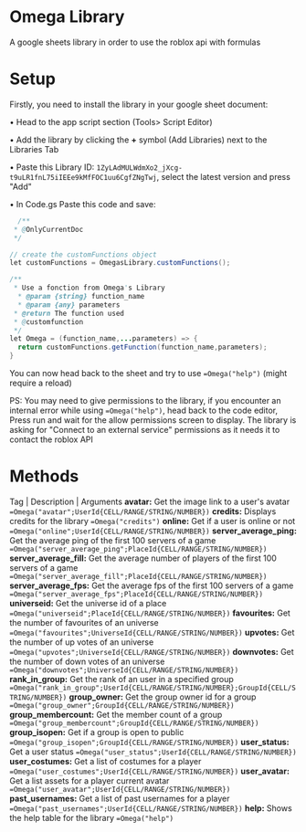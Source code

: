 # Omega Library
A google sheets library in order to use the roblox api with formulas


# Setup

Firstly, you need to install the library in your google sheet document: 

• Head to the app script section (Tools> Script Editor)

• Add the library by clicking the **+** symbol (Add Libraries) next to the Libraries Tab

• Paste this Library ID: ```1ZyLAdMULWdmXo2_jXcg-t9uLR1fnL75iIEEe9kMfFOC1uu6CgfZNgTwj```, select the latest version and press "Add"

• In Code.gs Paste this code and save:
```java
  /**
 * @OnlyCurrentDoc
 */

// create the customFunctions object
let customFunctions = OmegasLibrary.customFunctions();

/**
 * Use a fonction from Omega's Library
  * @param {string} function_name
  * @param {any} parameters
 * @return The function used
 * @customfunction
 */
let Omega = (function_name,...parameters) => {
  return customFunctions.getFunction(function_name,parameters);
}
```
You can now head back to the sheet and try to use ```=Omega("help")``` (might require a reload)


PS:
You may need to give permissions to the library, if you encounter an internal error while using ```=Omega("help")```, head back to the code editor, Press run and wait for the allow permissions screen to display.
The library is asking for "Connect to an external service" permissions as it needs it to contact the roblox API

# Methods
Tag	| Description	| Arguments
**avatar:** Get the image link to a user's avatar	```=Omega("avatar";UserId{CELL/RANGE/STRING/NUMBER})```
**credits:**	Displays credits for the library	```=Omega("credits")```
**online:**	Get if a user is online or not	```=Omega("online";UserId{CELL/RANGE/STRING/NUMBER})```
**server_average_ping:**	Get the average ping of the first 100 servers of a game```	=Omega("server_average_ping";PlaceId{CELL/RANGE/STRING/NUMBER})```
**server_average_fill:**	Get the average number of players of the first 100 servers of a game	```=Omega("server_average_fill";PlaceId{CELL/RANGE/STRING/NUMBER})```
**server_average_fps:**	Get the average fps of the first 100 servers of a game	```=Omega("server_average_fps";PlaceId{CELL/RANGE/STRING/NUMBER})```
**universeid:**	Get the universe id of a place	```=Omega("universeid";PlaceId{CELL/RANGE/STRING/NUMBER})```
**favourites:**	Get the number of favourites of an universe	```=Omega("favourites";UniverseId{CELL/RANGE/STRING/NUMBER})```
**upvotes:**	Get the number of up votes of an universe	```=Omega("upvotes";UniverseId{CELL/RANGE/STRING/NUMBER})```
**downvotes:**	Get the number of down votes of an universe	```=Omega("downvotes";UniverseId{CELL/RANGE/STRING/NUMBER})```
**rank_in_group:**	Get the rank of an user in a specified group	```=Omega("rank_in_group";UserId{CELL/RANGE/STRING/NUMBER};GroupId{CELL/STRING/NUMBER})```
**group_owner:**	Get the group owner id for a group	```=Omega("group_owner";GroupId{CELL/RANGE/STRING/NUMBER})```
**group_membercount:**	Get the member count of a group	```=Omega("group_membercount";GroupId{CELL/RANGE/STRING/NUMBER})```
**group_isopen:**	Get if a group is open to public	```=Omega("group_isopen";GroupId{CELL/RANGE/STRING/NUMBER})```
**user_status:**	Get a user status	```=Omega("user_status";UserId{CELL/RANGE/STRING/NUMBER})```
**user_costumes:**	Get a list of costumes for a player	```=Omega("user_costumes";UserId{CELL/RANGE/STRING/NUMBER})```
**user_avatar:**	Get a list assets for a player current avatar	```=Omega("user_avatar";UserId{CELL/RANGE/STRING/NUMBER})```
**past_usernames:**	Get a list of past usernames for a player```	=Omega("past_usernames";UserId{CELL/RANGE/STRING/NUMBER})```
**help:**	Shows the help table for the library	```=Omega("help")```
		
